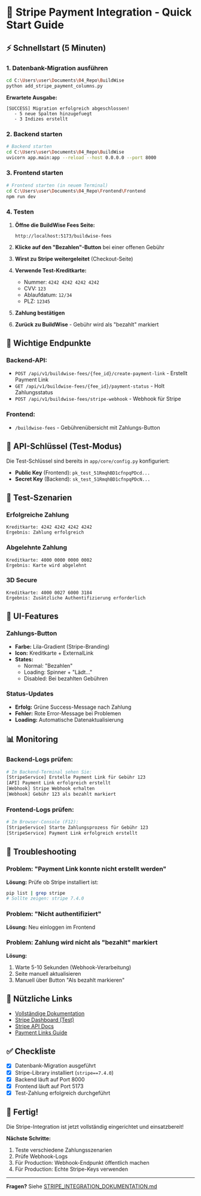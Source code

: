 # 🚀 Stripe Payment Integration - Quick Start Guide

## ⚡ Schnellstart (5 Minuten)

### 1. Datenbank-Migration ausführen

```bash
cd C:\Users\user\Documents\04_Repo\BuildWise
python add_stripe_payment_columns.py
```

**Erwartete Ausgabe:**
```
[SUCCESS] Migration erfolgreich abgeschlossen!
   - 5 neue Spalten hinzugefuegt
   - 3 Indizes erstellt
```

### 2. Backend starten

```bash
# Backend starten
cd C:\Users\user\Documents\04_Repo\BuildWise
uvicorn app.main:app --reload --host 0.0.0.0 --port 8000
```

### 3. Frontend starten

```bash
# Frontend starten (in neuem Terminal)
cd C:\Users\user\Documents\04_Repo\Frontend\Frontend
npm run dev
```

### 4. Testen

1. **Öffne die BuildWise Fees Seite:**
   ```
   http://localhost:5173/buildwise-fees
   ```

2. **Klicke auf den "Bezahlen"-Button** bei einer offenen Gebühr

3. **Wirst zu Stripe weitergeleitet** (Checkout-Seite)

4. **Verwende Test-Kreditkarte:**
   - Nummer: `4242 4242 4242 4242`
   - CVV: `123`
   - Ablaufdatum: `12/34`
   - PLZ: `12345`

5. **Zahlung bestätigen**

6. **Zurück zu BuildWise** - Gebühr wird als "bezahlt" markiert

## 🎯 Wichtige Endpunkte

### Backend-API:
- `POST /api/v1/buildwise-fees/{fee_id}/create-payment-link` - Erstellt Payment Link
- `GET /api/v1/buildwise-fees/{fee_id}/payment-status` - Holt Zahlungsstatus
- `POST /api/v1/buildwise-fees/stripe-webhook` - Webhook für Stripe

### Frontend:
- `/buildwise-fees` - Gebührenübersicht mit Zahlungs-Button

## 🔑 API-Schlüssel (Test-Modus)

Die Test-Schlüssel sind bereits in `app/core/config.py` konfiguriert:

- **Public Key** (Frontend): `pk_test_51RmqhBD1cfnpqPDcd...`
- **Secret Key** (Backend): `sk_test_51RmqhBD1cfnpqPDcN...`

## 🧪 Test-Szenarien

### Erfolgreiche Zahlung
```
Kreditkarte: 4242 4242 4242 4242
Ergebnis: Zahlung erfolgreich
```

### Abgelehnte Zahlung
```
Kreditkarte: 4000 0000 0000 0002
Ergebnis: Karte wird abgelehnt
```

### 3D Secure
```
Kreditkarte: 4000 0027 6000 3184
Ergebnis: Zusätzliche Authentifizierung erforderlich
```

## 🎨 UI-Features

### Zahlungs-Button
- **Farbe:** Lila-Gradient (Stripe-Branding)
- **Icon:** Kreditkarte + ExternalLink
- **States:**
  - Normal: "Bezahlen"
  - Loading: Spinner + "Lädt..."
  - Disabled: Bei bezahlten Gebühren

### Status-Updates
- **Erfolg:** Grüne Success-Message nach Zahlung
- **Fehler:** Rote Error-Message bei Problemen
- **Loading:** Automatische Datenaktualisierung

## 📊 Monitoring

### Backend-Logs prüfen:
```bash
# Im Backend-Terminal sehen Sie:
[StripeService] Erstelle Payment Link für Gebühr 123
[API] Payment Link erfolgreich erstellt
[Webhook] Stripe Webhook erhalten
[Webhook] Gebühr 123 als bezahlt markiert
```

### Frontend-Logs prüfen:
```bash
# Im Browser-Console (F12):
[StripeService] Starte Zahlungsprozess für Gebühr 123
[StripeService] Payment Link erfolgreich erstellt
```

## 🐛 Troubleshooting

### Problem: "Payment Link konnte nicht erstellt werden"
**Lösung:** Prüfe ob Stripe installiert ist:
```bash
pip list | grep stripe
# Sollte zeigen: stripe 7.4.0
```

### Problem: "Nicht authentifiziert"
**Lösung:** Neu einloggen im Frontend

### Problem: Zahlung wird nicht als "bezahlt" markiert
**Lösung:** 
1. Warte 5-10 Sekunden (Webhook-Verarbeitung)
2. Seite manuell aktualisieren
3. Manuell über Button "Als bezahlt markieren"

## 🔗 Nützliche Links

- [Vollständige Dokumentation](STRIPE_INTEGRATION_DOKUMENTATION.md)
- [Stripe Dashboard (Test)](https://dashboard.stripe.com/test)
- [Stripe API Docs](https://docs.stripe.com/)
- [Payment Links Guide](https://stripe.com/docs/payment-links)

## ✅ Checkliste

- [x] Datenbank-Migration ausgeführt
- [x] Stripe-Library installiert (`stripe==7.4.0`)
- [x] Backend läuft auf Port 8000
- [x] Frontend läuft auf Port 5173
- [x] Test-Zahlung erfolgreich durchgeführt

## 🎉 Fertig!

Die Stripe-Integration ist jetzt vollständig eingerichtet und einsatzbereit!

**Nächste Schritte:**
1. Teste verschiedene Zahlungsszenarien
2. Prüfe Webhook-Logs
3. Für Production: Webhook-Endpunkt öffentlich machen
4. Für Production: Echte Stripe-Keys verwenden

---

**Fragen?** Siehe [STRIPE_INTEGRATION_DOKUMENTATION.md](STRIPE_INTEGRATION_DOKUMENTATION.md)

